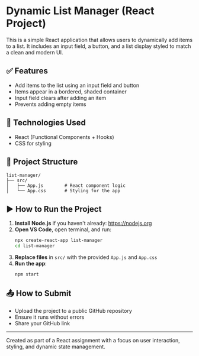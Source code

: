 
# Dynamic List Manager (React Project)

This is a simple React application that allows users to dynamically add items to a list. It includes an input field, a button, and a list display styled to match a clean and modern UI.

## ✅ Features
- Add items to the list using an input field and button
- Items appear in a bordered, shaded container
- Input field clears after adding an item
- Prevents adding empty items

## 🧰 Technologies Used
- React (Functional Components + Hooks)
- CSS for styling

## 📂 Project Structure
```
list-manager/
├── src/
│   ├── App.js        # React component logic
│   └── App.css       # Styling for the app
```

## ▶️ How to Run the Project

1. **Install Node.js** if you haven't already: https://nodejs.org
2. **Open VS Code**, open terminal, and run:
   ```bash
   npx create-react-app list-manager
   cd list-manager
   ```
3. **Replace files** in `src/` with the provided `App.js` and `App.css`
4. **Run the app**:
   ```bash
   npm start
   ```

## 📤 How to Submit
- Upload the project to a public GitHub repository
- Ensure it runs without errors
- Share your GitHub link

---

Created as part of a React assignment with a focus on user interaction, styling, and dynamic state management.
